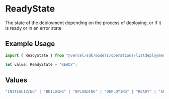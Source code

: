 # ReadyState

The state of the deployment depending on the process of deploying, or if it is ready or in an error state

## Example Usage

```typescript
import { ReadyState } from "@vercel/sdk/models/operations/listdeploymentbuilds.js";

let value: ReadyState = "READY";
```

## Values

```typescript
"INITIALIZING" | "BUILDING" | "UPLOADING" | "DEPLOYING" | "READY" | "ARCHIVED" | "ERROR" | "QUEUED" | "CANCELED"
```